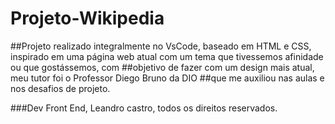 # Projeto-Wikipedia
##Projeto realizado integralmente no VsCode, baseado em HTML e CSS, inspirado em uma página web atual com um tema que tivessemos afinidade ou que gostássemos, com ##objetivo de fazer com um design mais atual, meu tutor foi o Professor Diego Bruno da DIO
##que me auxiliou nas aulas e nos desafios de projeto.

###Dev Front End, Leandro castro, todos os direitos reservados.
